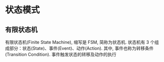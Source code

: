 # 状态模式

## 有限状态机
有限状态机(Finite State Machine), 缩写是 FSM, 简称为状态机. 状态机有 3 个组成部分：状态(State)、事件(Event)、动作(Action). 其中, 事件也称为转移条件(Transition Condition). 事件触发状态的转移及动作的执行

